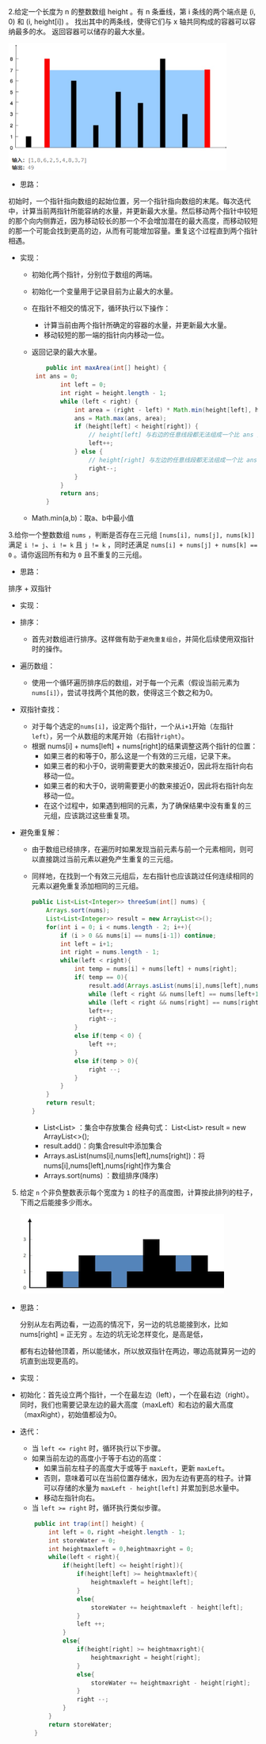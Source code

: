 2.给定一个长度为 n 的整数数组 height 。有 n 条垂线，第 i 条线的两个端点是 (i, 0) 和 (i, height[i]) 。 找出其中的两条线，使得它们与 x 轴共同构成的容器可以容纳最多的水。 返回容器可以储存的最大水量。

<img src="pic/11.盛更多的水.png" alt="1·" style="zoom:75%;" />



- 思路：

​	初始时，一个指针指向数组的起始位置，另一个指针指向数组的末尾。每次迭代中，计算当前两指针所能容纳的水量，并更新最大水量。然后移动两个指针中较短的那个向内侧靠近，因为移动较长的那一个不会增加潜在的最大高度，而移动较短的那一个可能会找到更高的边，从而有可能增加容量。重复这个过程直到两个指针相遇。

- 实现：

  - 初始化两个指针，分别位于数组的两端。

  - 初始化一个变量用于记录目前为止最大的水量。

  - 在指针不相交的情况下，循环执行以下操作：

    - 计算当前由两个指针所确定的容器的水量，并更新最大水量。
    - 移动较短的那一端的指针向内移动一位。

  - 返回记录的最大水量。

    ```java
        public int maxArea(int[] height) {
     int ans = 0;
            int left = 0;
            int right = height.length - 1;
            while (left < right) {
                int area = (right - left) * Math.min(height[left], height[right]);
                ans = Math.max(ans, area);
                if (height[left] < height[right]) {
                    // height[left] 与右边的任意线段都无法组成一个比 ans 更大的面积
                    left++;
                } else {
                    // height[right] 与左边的任意线段都无法组成一个比 ans 更大的面积
                    right--;
                }
            }
            return ans;
        }
    ```

  - Math.min(a,b)：取a、b中最小值



3.给你一个整数数组 `nums` ，判断是否存在三元组 `[nums[i], nums[j], nums[k]]` 满足 `i != j`、`i != k` 且 `j != k` ，同时还满足 `nums[i] + nums[j] + nums[k] == 0` 。请你返回所有和为 `0` 且不重复的三元组。

- 思路：

排序 + 双指针

- 实现：

- 排序：
  - 首先对数组进行排序。这样做有助于`避免重复组合`，并简化后续使用双指针时的操作。

- 遍历数组：
  - 使用一个循环遍历排序后的数组，对于每一个元素（假设当前元素为`nums[i]`），尝试寻找两个其他的数，使得这三个数之和为0。

- 双指针查找：
  - 对于每个选定的`nums[i]`，设定两个指针，一个从`i+1`开始（左指针`left`），另一个从数组的末尾开始（右指针`right`）。
  - 根据 nums[i] + nums[left] + nums[right]的结果调整这两个指针的位置：
    - 如果三者的和等于0，那么这是一个有效的三元组，记录下来。
    - 如果三者的和小于0，说明需要更大的数来接近0，因此将左指针向右移动一位。
    - 如果三者的和大于0，说明需要更小的数来接近0，因此将右指针向左移动一位。
    - 在这个过程中，如果遇到相同的元素，为了确保结果中没有重复的三元组，应该跳过这些重复项。

- 避免重复解：

  - 由于数组已经排序，在遍历时如果发现当前元素与前一个元素相同，则可以直接跳过当前元素以避免产生重复的三元组。

  - 同样地，在找到一个有效三元组后，左右指针也应该跳过任何连续相同的元素以避免重复添加相同的三元组。

    ```java
    public List<List<Integer>> threeSum(int[] nums) {
        Arrays.sort(nums);
        List<List<Integer>> result = new ArrayList<>();
        for(int i = 0; i < nums.length - 2; i++){
            if (i > 0 && nums[i] == nums[i-1]) continue;
            int left = i+1;
            int right = nums.length - 1;
            while(left < right){
                int temp = nums[i] + nums[left] + nums[right];
                if( temp == 0){
                    result.add(Arrays.asList(nums[i],nums[left],nums[right]));
                    while (left < right && nums[left] == nums[left+1]) left++;//避开所有相同的元素
                    while (left < right && nums[right] == nums[right-1]) right--;
                    left++;
                    right--;
                }
                else if(temp < 0) {
                    left ++;
                }
                else if(temp > 0){
                    right --;
                }
            }
        }
        return result;
    }
    ```

    - List<List<Integer>> ：集合中存放集合        经典句式： List<List<Integer>> result = new ArrayList<>();
    - result.add()：向集合result中添加集合
    - Arrays.asList(nums[i],nums[left],nums[right])：将nums[i],nums[left],nums[right]作为集合
    - Arrays.sort(nums) ：数组排序(降序)



5. 给定 `n` 个非负整数表示每个宽度为 `1` 的柱子的高度图，计算按此排列的柱子，下雨之后能接多少雨水。

   ![](pic/42.接雨水.png)

- 思路：

  分别从左右两边看，一边高的情况下，另一边的坑总能接到水，比如nums[right] = 正无穷 。左边的坑无论怎样变化，是高是低，

  都有右边替他顶着，所以能储水，所以放双指针在两边，哪边高就算另一边的坑直到出现更高的。

- 实现：

- 初始化：首先设立两个指针，一个在最左边（left），一个在最右边（right）。同时，我们也需要记录左边的最大高度（maxLeft）和右边的最大高度（maxRight），初始值都设为0。

- 迭代：

  - 当 `left <= right` 时，循环执行以下步骤。
  - 如果当前左边的高度小于等于右边的高度：
    - 如果当前左柱子的高度大于或等于 `maxLeft`，更新 `maxLeft`。
    - 否则，意味着可以在当前位置存储水，因为左边有更高的柱子。计算可以存储的水量为 `maxLeft - height[left]` 并累加到总水量中。
    - 移动左指针向右。
  - 当 `left >= right` 时，循环执行类似步骤。

  ```java
      public int trap(int[] height) {
          int left = 0，right =height.length - 1;
          int storeWater = 0;
          int heightmaxleft = 0,heightmaxright = 0;
          while(left < right){
              if(height[left] <= height[right]){
                  if(height[left] >= heightmaxleft){
                      heightmaxleft = height[left];
                  }
                  else{
                      storeWater += heightmaxleft - height[left];
                  }
                  left ++;
              }
              else{
                  if(height[right] >= heightmaxright){
                      heightmaxright = height[right];
                  }
                  else{
                      storeWater += heightmaxright - height[right];
                  }
                  right --;
              }
          }
          return storeWater;
      }
  ```

  